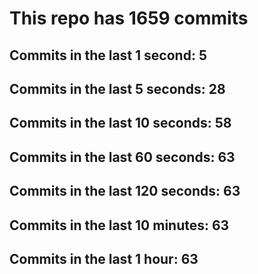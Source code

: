 # This repo has 1659 commits

## Commits in the last 1 second: 5
## Commits in the last 5 seconds: 28
## Commits in the last 10 seconds: 58
## Commits in the last 60 seconds: 63
## Commits in the last 120 seconds: 63
## Commits in the last 10 minutes: 63
## Commits in the last 1 hour: 63
